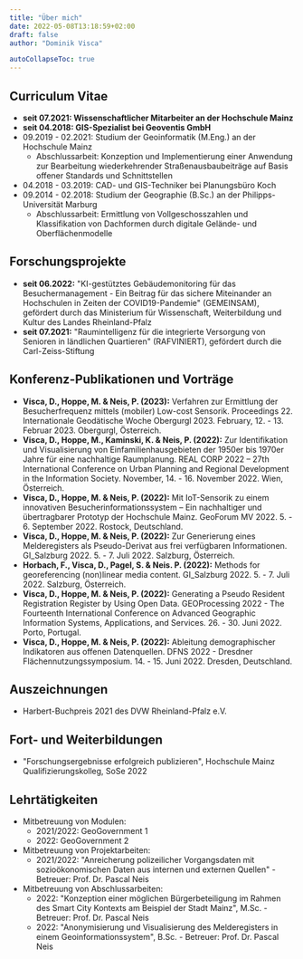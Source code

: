 ```yaml
---
title: "Über mich"
date: 2022-05-08T13:18:59+02:00
draft: false
author: "Dominik Visca"

autoCollapseToc: true
---
```


## Curriculum Vitae

- **seit 07.2021: Wissenschaftlicher Mitarbeiter an der Hochschule Mainz**
- **seit 04.2018: GIS-Spezialist bei Geoventis GmbH**
- 09.2019 - 02.2021: Studium der Geoinformatik (M.Eng.) an der Hochschule Mainz
  - Abschlussarbeit: Konzeption und Implementierung einer Anwendung zur Bearbeitung wiederkehrender Straßenausbaubeiträge auf Basis offener Standards und Schnittstellen
- 04.2018 - 03.2019: CAD- und GIS-Techniker bei Planungsbüro Koch
- 09.2014 - 02.2018: Studium der Geographie (B.Sc.) an der Philipps-Universität Marburg
  - Abschlussarbeit: Ermittlung von Vollgeschosszahlen und Klassifikation von Dachformen durch digitale Gelände- und Oberflächenmodelle

## Forschungsprojekte

- **seit 06.2022:** "KI-gestütztes Gebäudemonitoring für das Besuchermanagement - Ein Beitrag für das sichere Miteinander an Hochschulen in Zeiten der COVID19-Pandemie" (GEMEINSAM), gefördert durch das Ministerium für Wissenschaft, Weiterbildung und Kultur des Landes Rheinland-Pfalz
- **seit 07.2021:** "Raumintelligenz für die integrierte Versorgung von Senioren in ländlichen Quartieren" (RAFVINIERT), gefördert durch die Carl-Zeiss-Stiftung

## Konferenz-Publikationen und Vorträge

- **Visca, D., Hoppe, M. & Neis, P. (2023):** Verfahren zur Ermittlung der Besucherfrequenz mittels (mobiler) Low-cost Sensorik. Proceedings 22. Internationale Geodätische Woche Obergurgl 2023. February, 12. - 13. Februar 2023. Obergurgl, Österreich.
- **Visca, D., Hoppe, M., Kaminski, K. & Neis, P. (2022):** Zur Identifikation und Visualisierung von Einfamilienhausgebieten der 1950er bis 1970er Jahre für eine nachhaltige Raumplanung. REAL CORP 2022 – 27th International Conference on Urban Planning and Regional Development in the Information Society. November, 14. - 16. November 2022. Wien, Österreich.
- **Visca, D., Hoppe, M. & Neis, P. (2022):** Mit IoT-Sensorik zu einem innovativen Besucherinformationssystem – Ein nachhaltiger und übertragbarer Prototyp der Hochschule Mainz. GeoForum MV 2022. 5. - 6. September 2022. Rostock, Deutschland.
- **Visca, D., Hoppe, M. & Neis, P. (2022):** Zur Generierung eines Melderegisters als Pseudo-Derivat aus frei verfügbaren Informationen. GI_Salzburg 2022. 5. - 7. Juli 2022. Salzburg, Österreich.
- **Horbach, F., Visca, D., Pagel, S. & Neis. P. (2022):** Methods for georeferencing (non)linear media content. GI_Salzburg 2022. 5. - 7. Juli 2022. Salzburg, Österreich.
- **Visca, D., Hoppe, M. & Neis, P. (2022):** Generating a Pseudo Resident Registration Register by Using Open Data. GEOProcessing 2022 - The Fourteenth International Conference on Advanced Geographic Information Systems, Applications, and Services. 26. - 30. Juni 2022. Porto, Portugal.
- **Visca, D., Hoppe, M. & Neis, P. (2022):** Ableitung demographischer Indikatoren aus offenen Datenquellen. DFNS 2022 - Dresdner Flächennutzungssymposium. 14. - 15. Juni 2022. Dresden, Deutschland.

## Auszeichnungen

- Harbert-Buchpreis 2021 des DVW Rheinland-Pfalz e.V.

## Fort- und Weiterbildungen

- "Forschungsergebnisse erfolgreich publizieren", Hochschule Mainz Qualifizierungskolleg, SoSe 2022

## Lehrtätigkeiten
* Mitbetreuung von Modulen: 
  * 2021/2022: GeoGovernment 1
  * 2022: GeoGovernment 2
* Mitbetreuung von Projektarbeiten:
  * 2021/2022: "Anreicherung polizeilicher Vorgangsdaten mit sozioökonomischen Daten aus internen und externen Quellen" - Betreuer: Prof. Dr. Pascal Neis
* Mitbetreuung von Abschlussarbeiten:
  * 2022: "Konzeption einer möglichen Bürgerbeteiligung im Rahmen des Smart City Kontexts am Beispiel der Stadt Mainz", M.Sc. - Betreuer: Prof. Dr. Pascal Neis
  * 2022: "Anonymisierung und Visualisierung des Melderegisters in einem Geoinformationssystem", B.Sc. - Betreuer: Prof. Dr. Pascal Neis

